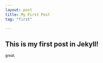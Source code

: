 ```yaml
---
layout: post
title: My First Post
tag: "first"

---
```


<h2>This is my first post in Jekyll!</h2>

<small>great.</small>
